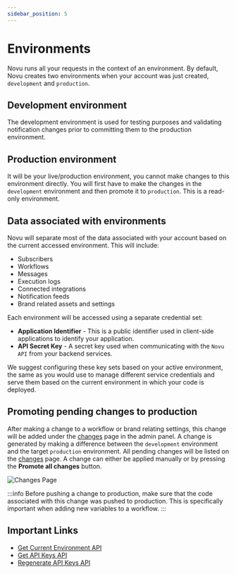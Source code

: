 ```yaml
---
sidebar_position: 5
---
```


# Environments

Novu runs all your requests in the context of an environment. By default, Novu creates two environments when your account was just created, `development` and `production`.

## Development environment

The development environment is used for testing purposes and validating notification changes prior to committing them to the production environment.

## Production environment

It will be your live/production environment, you cannot make changes to this environment directly. You will first have to make the changes in the `development` environment and then promote it to `production`. This is a read-only environment.

## Data associated with environments

Novu will separate most of the data associated with your account based on the current accessed environment. This will include:

- Subscribers
- Workflows
- Messages
- Execution logs
- Connected integrations
- Notification feeds
- Brand related assets and settings

Each environment will be accessed using a separate credential set:

- **Application Identifier** - This is a public identifier used in client-side applications to identify your application.
- **API Secret Key** - A secret key used when communicating with the `Novu API` from your backend services.

We suggest configuring these key sets based on your active environment, the same as you would use to manage different service credentials and serve them based on the current environment in which your code is deployed.

## Promoting pending changes to production

After making a change to a workflow or brand relating settings, this change will be added under the [changes](https://web.novu.co/changes) page in the admin panel.
A change is generated by making a difference between the `development` environment and the target `production` environment. All pending changes will be listed on the [changes](https://web.novu.co/changes) page. A change can either be applied manually or by pressing the **Promote all changes** button.

![Changes Page](/img/platform/environments/changes.png)

:::info
Before pushing a change to production, make sure that the code associated with this change was pushed to production. This is specifically important when adding new variables to a workflow.
:::

## Important Links

- [Get Current Environment API](https://docs.novu.co/api/get-current-environment/)
- [Get API Keys API](https://docs.novu.co/api/get-api-keys/)
- [Regenerate API Keys API](https://docs.novu.co/api/regenerate-api-keys/)
